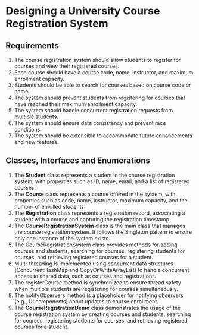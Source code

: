 # Designing a University Course Registration System

## Requirements
1. The course registration system should allow students to register for courses and view their registered courses.
2. Each course should have a course code, name, instructor, and maximum enrollment capacity.
3. Students should be able to search for courses based on course code or name.
4. The system should prevent students from registering for courses that have reached their maximum enrollment capacity.
5. The system should handle concurrent registration requests from multiple students.
6. The system should ensure data consistency and prevent race conditions.
7. The system should be extensible to accommodate future enhancements and new features.

## Classes, Interfaces and Enumerations
1. The **Student** class represents a student in the course registration system, with properties such as ID, name, email, and a list of registered courses.
2. The **Course** class represents a course offered in the system, with properties such as code, name, instructor, maximum capacity, and the number of enrolled students.
3. The **Registration** class represents a registration record, associating a student with a course and capturing the registration timestamp.
4. The **CourseRegistrationSystem** class is the main class that manages the course registration system. It follows the Singleton pattern to ensure only one instance of the system exists.
5. The CourseRegistrationSystem class provides methods for adding courses and students, searching for courses, registering students for courses, and retrieving registered courses for a student.
6. Multi-threading is implemented using concurrent data structures (ConcurrentHashMap and CopyOnWriteArrayList) to handle concurrent access to shared data, such as courses and registrations.
7. The registerCourse method is synchronized to ensure thread safety when multiple students are registering for courses simultaneously.
8. The notifyObservers method is a placeholder for notifying observers (e.g., UI components) about updates to course enrollment.
9. The **CourseRegistrationDemo** class demonstrates the usage of the course registration system by creating courses and students, searching for courses, registering students for courses, and retrieving registered courses for a student.